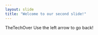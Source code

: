 ```yaml
---
layout: slide
title: "Welcome to our second slide!"
---
```

TheTechOver
Use the left arrow to go back!
